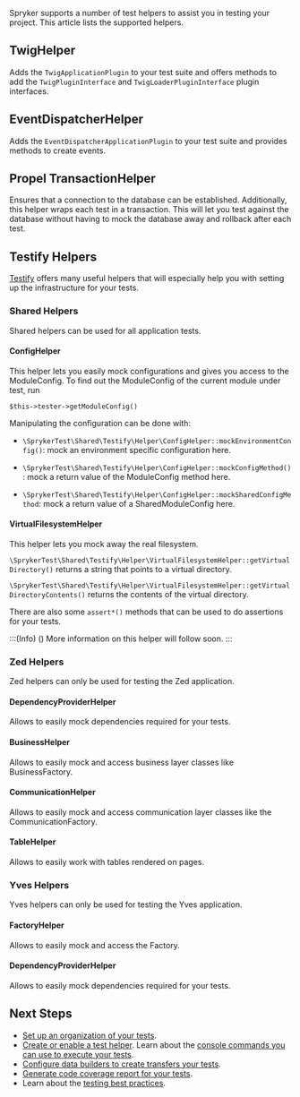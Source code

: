 Spryker supports a number of test helpers to assist you in testing your project. This article lists the supported helpers.

## TwigHelper
Adds the `TwigApplicationPlugin` to your test suite and offers methods to add the `TwigPluginInterface` and `TwigLoaderPluginInterface` plugin interfaces.

## EventDispatcherHelper
Adds the `EventDispatcherApplicationPlugin` to your test suite and provides methods to create events.

## Propel TransactionHelper
Ensures that a connection to the database can be established. Additionally, this helper wraps each test in a transaction. This will let you test against the database without having to mock the database away and rollback after each test.

## Testify Helpers
[Testify](https://documentation.spryker.com/docs/testify) offers many useful helpers that will especially help you with setting up the infrastructure for your tests.

### Shared Helpers
Shared helpers can be used for all application tests.

#### ConfigHelper

This helper lets you easily mock configurations and gives you access to the ModuleConfig.
To find out the ModuleConfig of the current module under test, run
```
$this->tester->getModuleConfig()
```

Manipulating the configuration can be done with:

- `\SprykerTest\Shared\Testify\Helper\ConfigHelper::mockEnvironmentConfig()`: mock an environment specific configuration here.

- `\SprykerTest\Shared\Testify\Helper\ConfigHelper::mockConfigMethod()`:   mock a return value of the ModuleConfig method here.
   
- `\SprykerTest\Shared\Testify\Helper\ConfigHelper::mockSharedConfigMethod`: mock a return value of a SharedModuleConfig here.


#### VirtualFilesystemHelper
This helper lets you mock away the real filesystem.

`\SprykerTest\Shared\Testify\Helper\VirtualFilesystemHelper::getVirtualDirectory()` returns a string that points to a virtual directory. 

`\SprykerTest\Shared\Testify\Helper\VirtualFilesystemHelper::getVirtualDirectoryContents()` returns the contents of the virtual directory.

There are also some `assert*()` methods that can be used to do assertions for your tests.

:::(Info) ()
More information on this helper will follow soon.
:::

### Zed Helpers
Zed helpers can only be used for testing the Zed application.

#### DependencyProviderHelper
Allows to easily mock dependencies required for your tests.

#### BusinessHelper
Allows to easily mock and access business layer classes like BusinessFactory.

#### CommunicationHelper
Allows to easily mock and access communication layer classes like the CommunicationFactory.

#### TableHelper
Allows to easily work with tables rendered on pages.

### Yves Helpers
Yves helpers can only be used for testing the Yves application.

#### FactoryHelper
Allows to easily mock and access the Factory.

#### DependencyProviderHelper
Allows to easily mock dependencies required for your tests.

## Next Steps
* [Set up an organization of your tests](https://documentation.spryker.com/docs/setting-up-tests).
* [Create or enable a test helper](https://documentation.spryker.com/docs/test-helpers).
Learn about the [console commands you can use to execute your tests](https://documentation.spryker.com/docs/executing-tests).
* [Configure data builders to create transfers your tests](https://documentation.spryker.com/docs/data-builders).
* [Generate code coverage report for your tests](https://documentation.spryker.com/docs/code-coverage).
* Learn about the [testing best practices](https://documentation.spryker.com/docs/testing-best-practices).
